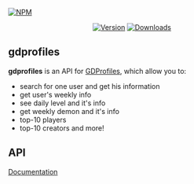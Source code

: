 [![NPM](https://nodei.co/npm/gdprofiles.png)](https://nodei.co/npm/gdprofiles/)

<p  align="center">
<a  href="https://www.npmjs.com/package/gdprofiles"><img  src="https://img.shields.io/npm/v/gdprofiles.svg?style=flat-square"  alt="Version"></a>
<a  href="https://www.npmjs.com/package/gdprofiles"><img  src="https://img.shields.io/npm/dt/gdprofiles.svg?style=flat-square"  alt="Downloads"></a>
</p>

## gdprofiles
**gdprofiles** is an API for [GDProfiles](https://gdprofiles.com), which allow you to:
* search for one user and get his information
* get user's weekly info
* see daily level and it's info
* get weekly demon and it's info
* top-10 players
* top-10 creators
and more!
## API

[Documentation](https://github.com/nitreojs/gdprofile/blob/master/docs/README.md)
